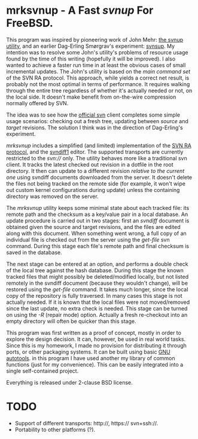 mrksvnup - A Fast _svnup_ For FreeBSD.
======================================


This program was inspired by pioneering work of John Mehr: [the svnup
utility](http://jcm.dsl.visi.com/freebsd/svnup/), and an earlier
Dag-Erling Smørgrav's experiment:
[svnsup](http://svnweb.freebsd.org/base/user/des/svnsup/).  My intention
was to resolve some John's utility's problems of resource usage found by
the time of this writing (hopefully it will be improved).  I also wanted
to achieve a faster run time in at least the obvious cases of small
incremental updates.  The John's utility is based on the _main command
set_ of the SVN RA protocol.  This approach, while yields a correct net
result, is probably not the most optimal in terms of performance. It
requires walking through the entire tree regardless of whether it's
actually needed or not, on the local side.  It doesn't make benefit from
on-the-wire compression normally offered by SVN.

The idea was to see how the [official svn](http://subversion.apache.org/)
client completes some simple usage scenarios: checking out a fresh tree,
updating between _source_ and _target_ revisions. The solution I think was
in the direction of Dag-Erling's experiment.

_mrksvnup_ includes a simplified (and limited) implementation of the [SVN
RA protocol][1], and the [svndiff1][2] editor. The supported transports are
currently restricted to the _svn://_ only. The utility behaves more
like a traditional svn client.  It tracks the latest checked out revision
in a dotfile in the root directory.  It then can update to a different
revision _relative to the current one_ using svndiff documents downloaded
from the server. It doesn't delete the files not being tracked on the
remote side (for example, it won't wipe out custom kernel configurations
during update) unless the containing directory was removed on the server.

The _mrksvnup_ utility keeps some  minimal state about each tracked file:
its remote path and the checksum as a key/value pair in a local database.
An update procedure is carried out in two stages: first an _svndiff_
document is obtained given the source and target revisions, and the files
are edited along with this document. When something went wrong, a full
copy of an individual file is checked out from the server using the
_get-file_ svn command.  During this stage each file's remote path and
final checksum is saved in the database.

The next stage can be entered at an option, and performs a double
check of the local tree against the hash database. During this stage the
known tracked files that might possibly be deleted/modified locally, but
not listed remotely in the svndiff document (because they wouldn't
change), will be restored using the _get-file_ command. It takes much
longer, since the local copy of the repository is fully traversed.  In
many cases this stage is not actually needed.  If it is known that the
local files were not moved/removed since the last update, no extra check
is needed. This stage can be turned on using the _-R_ (repair mode)
option. Actually a fresh re-checkout into an empty directory will often be
quicker than this stage.

This program was first written as a proof of concept, mostly in order to
explore the design decision. It can, however, be used in real world tasks.
Since this is my homework, I made no provision for distributing it through
ports, or other packaging systems. It can be built using basic [GNU
autotools][4]. in this program I have used another my library of common
functions (just for my convenience). This can be easily integrated into
a single self-contained project.

Everything is released under 2-clause BSD license.


TODO
====

* Support of different transports: http://, https:// svn+ssh://.
* Portability to other platforms (?).


[1]: http://svn.apache.org/repos/asf/subversion/trunk/subversion/libsvn_ra_svn/protocol "RA SVN Protocol Specification"
[2]: http://svn.apache.org/repos/asf/subversion/trunk/notes/svndiff
[3]: https://metacpan.org/module/Parse::SVNDiff
[4]: http://en.wikipedia.org/wiki/GNU_build_system 
